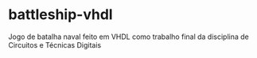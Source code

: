 # battleship-vhdl
Jogo de batalha naval feito em VHDL como trabalho final da disciplina de Circuitos e Técnicas Digitais
